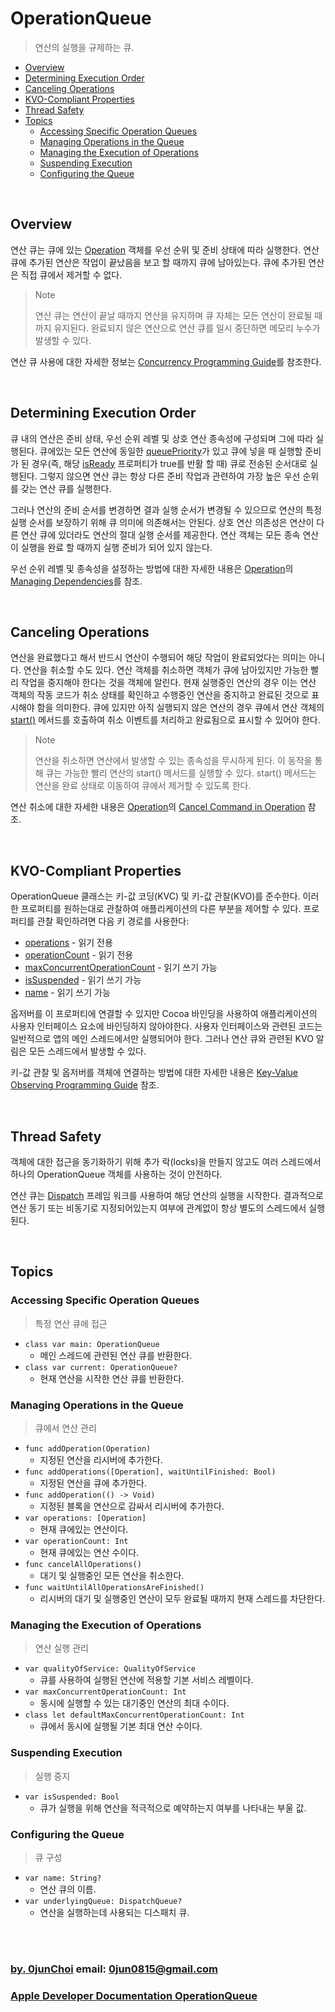 # OperationQueue
> 연산의 실행을 규제하는 큐.


* [Overview](#overview)
* [Determining Execution Order](#determining-execution-order)
* [Canceling Operations](#canceling-operations)
* [KVO-Compliant Properties](#kvo-compliant-properties)
* [Thread Safety](#thread-safety)
* [Topics](#topics)
    * [Accessing Specific Operation Queues](#accessing-specific-operation-queues)
    * [Managing Operations in the Queue](#managing-operations-in-the-queue)
    * [Managing the Execution of Operations](#managing-the-execution-of-operations)
    * [Suspending Execution](#suspending-execution)
    * [Configuring the Queue](#configuring-the-queue)


&nbsp;    
## Overview
연산 큐는 큐에 있는 [Operation](https://developer.apple.com/documentation/foundation/operation) 객체를 우선 순위 및 준비 상태에 따라 실행한다. 연산 큐에 추가된 연산은 작업이 끝났음을 보고 할 때까지 큐에 남아있는다. 큐에 추가된 연산은 직접 큐에서 제거할 수 없다.


> Note
>
> 연산 큐는 연산이 끝날 때까지 연산을 유지하며 큐 자체는 모든 연산이 완료될 때까지 유지된다. 완료되지 않은 연산으로 연산 큐를 일시 중단하면 메모리 누수가 발생할 수 있다.


연산 큐 사용에 대한 자세한 정보는 [Concurrency Programming Guide](https://developer.apple.com/library/archive/documentation/General/Conceptual/ConcurrencyProgrammingGuide/Introduction/Introduction.html#//apple_ref/doc/uid/TP40008091)를 참조한다.


&nbsp;
## Determining Execution Order
큐 내의 연산은 준비 상태, 우선 순위 레벨 및 상호 연산 종속성에 구성되며 그에 따라 실행된다. 큐에있는 모든 연산에 동일한 [queuePriority](https://developer.apple.com/documentation/foundation/operation/1411204-queuepriority)가 있고 큐에 넣을 때 실행할 준비가 된 경우(즉, 해당 [isReady](https://developer.apple.com/documentation/foundation/operation/1412992-isready) 프로퍼티가 true를 반활 할 때) 큐로 전송된 순서대로 실행된다. 그렇지 않으면 연산 큐는 항상 다른 준비 작업과 관련하여 가장 높은 우선 순위를 갖는 연산 큐를 실행한다.


그러나 연산의 준비 순서를 변경하면 결과 실행 순서가 변경될 수 있으므로 연산의 특정 실행 순서를 보장하기 위해 큐 의미에 의존해서는 안된다. 상호 연산 의존성은 연산이 다른 연산 큐에 있더라도 연산의 절대 실행 순서를 제공한다. 연산 객체는 모든 종속 연산이 실행을 완료 할 때까지 실행 준비가 되어 있지 않는다. 


우선 순위 레벨 및 종속성을 설정하는 방법에 대한 자세한 내용은 [Operation](https://developer.apple.com/documentation/foundation/operation)의 [Managing Dependencies](https://developer.apple.com/documentation/foundation/operation#1661485)를 참조.


&nbsp;
## Canceling Operations
연산을 완료했다고 해서 반드시 연산이 수행되어 해당 작업이 완료되었다는 의미는 아니다. 연산을 취소할 수도 있다. 연산 객체를 취소하면 객체가 큐에 남아있지만 가능한 빨리 작업을 중지해야 한다는 것을 객체에 알린다. 현재 실행중인 연산의 경우 이는 연산 객체의 작동 코드가 취소 상태를 확인하고 수행중인 연산을 중지하고 완료된 것으로 표시해야 함을 의미한다. 큐에 있지만 아직 실행되지 않은 연산의 경우 큐에서 연산 객체의 [start()](https://developer.apple.com/documentation/foundation/operation/1416837-start) 메서드를 호출하여 취소 이벤트를 처리하고 완료됨으로 표시할 수 있어야 한다.


> Note
>
> 연산을 취소하면 연산에서 발생할 수 있는 종속성을 무시하게 된다. 이 동작을 통해 큐는 가능한 빨리 연산의 start() 메서드를 실행할 수 있다. start() 메서드는 연산을 완료 상태로 이동하여 큐에서 제거할 수 있도록 한다.


연산 취소에 대한 자세한 내용은 [Operation](https://developer.apple.com/documentation/foundation/operation)의 [Cancel Command in Operation](https://developer.apple.com/documentation/foundation/operation#1661262) 참조.


&nbsp;      
## KVO-Compliant Properties
OperationQueue 클래스는 키-값 코딩(KVC) 및 키-값 관찰(KVO)를 준수한다. 이러한 프로퍼티를 원하는대로 관찰하여 애플리케이션의 다른 부분을 제어할 수 있다. 프로퍼티를 관찰 확인하려면 다음 키 경로를 사용한다:
* [operations](https://developer.apple.com/documentation/foundation/operationqueue/1415168-operations) - 읽기 전용
* [operationCount](https://developer.apple.com/documentation/foundation/operationqueue/1415115-operationcount) - 읽기 전용
* [maxConcurrentOperationCount](https://developer.apple.com/documentation/foundation/operationqueue/1414982-maxconcurrentoperationcount) - 읽기 쓰기 가능
* [isSuspended](https://developer.apple.com/documentation/foundation/operationqueue/1415909-issuspended) - 읽기 쓰기 가능
* [name](https://developer.apple.com/documentation/foundation/operationqueue/1418063-name) - 읽기 쓰기 가능


옵저버를 이 프로퍼티에 연결할 수 있지만 Cocoa 바인딩을 사용하여 애플리케이션의 사용자 인터페이스 요소에 바인딩하지 않아야한다. 사용자 인터페이스와 관련된 코드는 일반적으로 앱의 메인 스레드에서만 실행되어야 한다. 그러나 연산 큐와 관련된 KVO 알림은 모든 스레드에서 발생할 수 있다.


키-값 관찰 및 옵저버를 객체에 연결하는 방법에 대한 자세한 내용은 [Key-Value Observing Programming Guide](https://developer.apple.com/library/archive/documentation/Cocoa/Conceptual/KeyValueObserving/KeyValueObserving.html#//apple_ref/doc/uid/10000177i) 참조.


&nbsp;
## Thread Safety
객체에 대한 접근을 동기화하기 위해 추가 락(locks)을 만들지 않고도 여러 스레드에서 하나의 OperationQueue 객체를 사용하는 것이 안전하다.


연산 큐는 [Dispatch](https://developer.apple.com/documentation/dispatch) 프레임 워크를 사용하여 해당 연산의 실행을 시작한다. 결과적으로 연산 동기 또는 비동기로 지정되어있는지 여부에 관계없이 항상 별도의 스레드에서 실행된다.


&nbsp;      
## Topics
### Accessing Specific Operation Queues
> 특정 연산 큐에 접근

* `class var main: OperationQueue`
    * 메인 스레드에 관련된 연산 큐를 반환한다.
* `class var current: OperationQueue?`
    * 현재 연산을 시작한 연산 큐를 반환한다.


### Managing Operations in the Queue
> 큐에서 연산 관리

* `func addOperation(Operation)`
    * 지정된 연산을 리시버에 추가한다.
* `func addOperations([Operation], waitUntilFinished: Bool)`
    * 지정된 연산을 큐에 추가한다.
* `func addOperation(() -> Void)`
    * 지정된 블록을 연산으로 감싸서 리시버에 추가한다.
* `var operations: [Operation]`
    * 현재 큐에있는 연산이다.
* `var operationCount: Int`
    * 현재 큐에있는 연산 수이다.
* `func cancelAllOperations()`
    * 대기 및 실행중인 모든 연산을 취소한다.
* `func waitUntilAllOperationsAreFinished()`
    * 리시버의 대기 및 실행중인 연산이 모두 완료될 때까지 현재 스레드를 차단한다.


### Managing the Execution of Operations
> 연산 실행 관리

* `var qualityOfService: QualityOfService`
    * 큐를 사용하여 실행된 연산에 적용할 기본 서비스 레벨이다.
* `var maxConcurrentOperationCount: Int`
    * 동시에 실행할 수 있는 대기중인 연산의 최대 수이다.
* `class let defaultMaxConcurrentOperationCount: Int`
    * 큐에서 동시에 실행될 기본 최대 연산 수이다.


### Suspending Execution
> 실행 중지

* `var isSuspended: Bool`
    * 큐가 실행을 위해 연산을 적극적으로 예약하는지 여부를 나타내는 부울 값.


### Configuring the Queue
> 큐 구성

* `var name: String?`
    * 연산 큐의 이름.
* `var underlyingQueue: DispatchQueue?`
    * 연산을 실행하는데 사용되는 디스패치 큐.


&nbsp;      
&nbsp;      
### [by. 0junChoi](https://github.com/0jun0815) email: <0jun0815@gmail.com>
### [Apple Developer Documentation OperationQueue](https://developer.apple.com/documentation/foundation/operationqueue)
